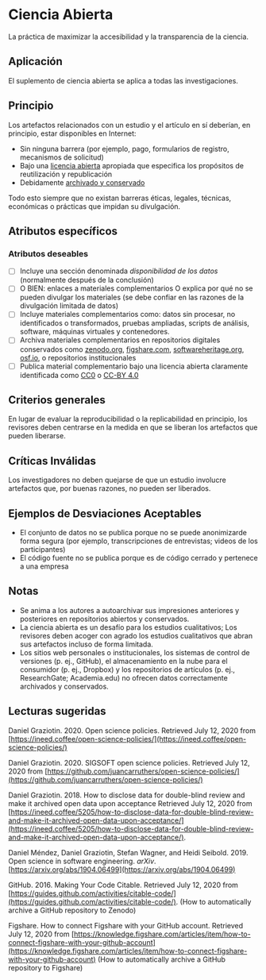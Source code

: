# Ciencia Abierta
La práctica de maximizar la accesibilidad y la transparencia de la ciencia.

## Aplicación
El suplemento de ciencia abierta se aplica a todas las investigaciones.

## Principio

Los artefactos relacionados con un estudio y el artículo en sí deberían, en principio, estar disponibles en Internet:

- Sin ninguna barrera (por ejemplo, pago, formularios de registro, mecanismos de solicitud)
- Bajo una [licencia abierta](https://pantonprinciples.org/) apropiada que especifica los propósitos de reutilización y republicación
- Debidamente [archivado y conservado](https://en.wikipedia.org/wiki/Research_data_archiving)

Todo esto siempre que no existan barreras éticas, legales, técnicas, económicas o prácticas que impidan su divulgación.

## Atributos específicos

### Atributos deseables

- [ ]  Incluye una sección denominada _disponibilidad de los datos_ (normalmente después de la conclusión)
- [ ]  O BIEN: enlaces a materiales complementarios
  O explica por qué no se pueden divulgar los materiales (se debe confiar en las razones de la divulgación limitada de datos)
- [ ]  Incluye materiales complementarios como: datos sin procesar, no identificados o transformados, pruebas ampliadas, scripts de análisis, software, máquinas virtuales y contenedores.
- [ ]  Archiva materiales complementarios en repositorios digitales conservados como [zenodo.org](https://zenodo.org/), [figshare.com](http://figshare.com/), [softwareheritage.org](https://www.softwareheritage.org/), [osf.io](https://osf.io/), o repositorios institucionales
- [ ]  Publica material complementario bajo una licencia abierta claramente identificada como [CC0](https://creativecommons.org/share-your-work/public-domain/cc0/) o [CC-BY 4.0](https://creativecommons.org/licenses/by/4.0/)

## Criterios generales

En lugar de evaluar la reproducibilidad o la replicabilidad en principio, los revisores deben centrarse en la medida en que se liberan los artefactos que pueden liberarse.

## Críticas Inválidas

Los investigadores no deben quejarse de que un estudio involucre artefactos que, por buenas razones, no pueden ser liberados.

## Ejemplos de Desviaciones Aceptables

- El conjunto de datos no se publica porque no se puede anonimizarde forma segura (por ejemplo, transcripciones de entrevistas; videos de los participantes)
- El código fuente no se publica porque es de código cerrado y pertenece a una empresa

## Notas

- Se anima a los autores a autoarchivar sus impresiones anteriores y posteriores en repositorios abiertos y conservados.
- La ciencia abierta es un desafío para los estudios cualitativos; Los revisores deben acoger con agrado los estudios cualitativos que abran sus artefactos incluso de forma limitada.
- Los sitios web personales o institucionales, los sistemas de control de versiones (p. ej., GitHub), el almacenamiento en la nube para el consumidor (p. ej., Dropbox) y los repositorios de artículos (p. ej., ResearchGate; Academia.edu) no ofrecen datos correctamente archivados y conservados.

## Lecturas sugeridas

Daniel Graziotin. 2020. Open science policies. Retrieved July 12, 2020 from [https://ineed.coffee/open-science-policies/](https://ineed.coffee/open-science-policies/)

Daniel Graziotin. 2020. SIGSOFT open science policies. Retrieved July 12, 2020 from [https://github.com/juancarruthers/open-science-policies/](https://github.com/juancarruthers/open-science-policies/)

Daniel Graziotin. 2018. How to disclose data for double-blind review and make it archived open data upon acceptance
Retrieved July 12, 2020 from [https://ineed.coffee/5205/how-to-disclose-data-for-double-blind-review-and-make-it-archived-open-data-upon-acceptance/](https://ineed.coffee/5205/how-to-disclose-data-for-double-blind-review-and-make-it-archived-open-data-upon-acceptance/).

Daniel Méndez, Daniel Graziotin, Stefan Wagner, and Heidi Seibold. 2019. Open science in software engineering. _arXiv_. [https://arxiv.org/abs/1904.06499](https://arxiv.org/abs/1904.06499)

GitHub. 2016. Making Your Code Citable. Retrieved July 12, 2020 from [https://guides.github.com/activities/citable-code/](https://guides.github.com/activities/citable-code/). (How to automatically archive a GitHub repository to Zenodo)

Figshare. How to connect Figshare with your GitHub account. Retrieved July 12, 2020 from [https://knowledge.figshare.com/articles/item/how-to-connect-figshare-with-your-github-account](https://knowledge.figshare.com/articles/item/how-to-connect-figshare-with-your-github-account) (How to automatically archive a GitHub repository to Figshare)
